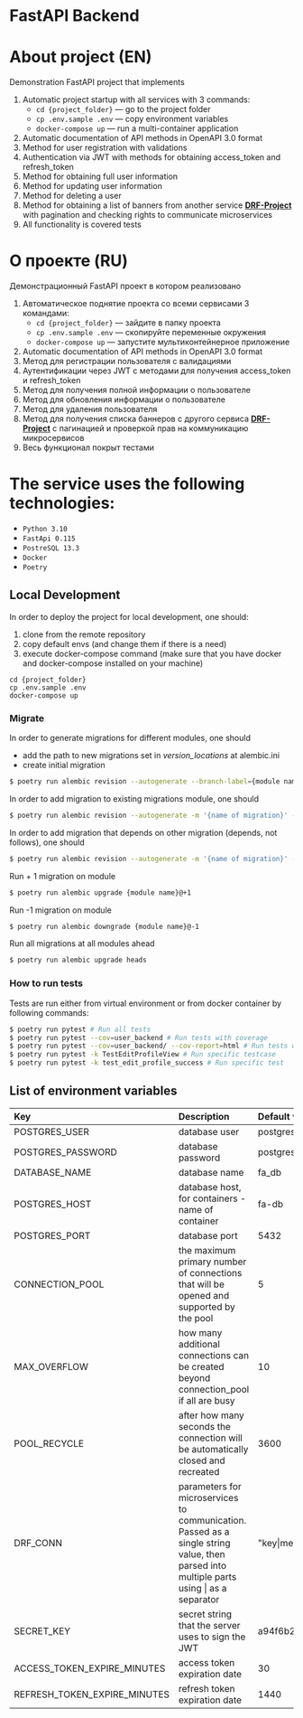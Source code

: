 # FastAPI Backend

# About project (EN)
Demonstration FastAPI project that implements
1. Automatic project startup with all services with 3 commands:
   - `cd {project_folder}` — go to the project folder
   - `cp .env.sample .env` — copy environment variables
   - `docker-compose up` — run a multi-container application
2. Automatic documentation of API methods in OpenAPI 3.0 format
3. Method for user registration with validations
4. Authentication via JWT with methods for obtaining access_token and refresh_token
5. Method for obtaining full user information
5. Method for updating user information
6. Method for deleting a user
7. Method for obtaining a list of banners from another service **[DRF-Project](https://github.com/Zeroitman/DRF)** with pagination and checking rights to communicate microservices
8. All functionality is covered tests

# О проекте (RU)
Демонстрационный FastAPI проект в котором реализовано 
1. Автоматическое поднятие проекта со всеми сервисами 3 командами:
   - `cd {project_folder}` — зайдите в папку проекта
   - `cp .env.sample .env` — скопируйте переменные окружения
   - `docker-compose up` — запустите мультиконтейнерное приложение
2. Automatic documentation of API methods in OpenAPI 3.0 format
3. Метод для регистрации пользователя с валидациями
4. Аутентификации через JWT с методами для получения access_token и refresh_token
5. Метод для получения полной информации о пользователе
6. Метод для обновления информации о пользователе
7. Метод для удаления пользователя
8. Метод для получения списка баннеров с другого сервиса **[DRF-Project](https://github.com/Zeroitman/DRF)** с пагинацией и проверкой прав на коммуникацию микросервисов
9. Весь функционал покрыт тестами

# The service uses the following technologies:

- `Python 3.10`
- `FastApi 0.115`
- `PostreSQL 13.3`
- `Docker`
- `Poetry`

## Local Development

In order to deploy the project for local development, one should:
 1. clone from the remote repository 
 2. copy default envs (and change them if there is a need)
 3. execute docker-compose command (make sure that you have docker and docker-compose installed on your machine)
```
cd {project_folder}
cp .env.sample .env
docker-compose up
```

### Migrate 
In order to generate migrations for different modules, one should
- add the path to new migrations set in *version_locations* at alembic.ini
- create initial migration
```bash
$ poetry run alembic revision --autogenerate --branch-label={module name} --version-path={path_to_module_migrations} --head=base -m 'initial'
```
In order to add migration to existing migrations module, one should
```bash
$ poetry run alembic revision --autogenerate -m '{name of migration}' --head={module name}@head
```
In order to add migration that depends on other migration (depends, not follows), one should
```bash
$ poetry run alembic revision --autogenerate -m '{name of migration}' --head={module name}@head --depends-on={migration ID or other module name}
```
Run + 1 migration on module
```bash
$ poetry run alembic upgrade {module name}@+1
```
Run -1 migration on module  
```bash
$ poetry run alembic downgrade {module name}@-1
```
Run all migrations at all modules ahead
```bash
$ poetry run alembic upgrade heads
```

### How to run tests
Tests are run either from virtual environment or from docker container by following commands:
```bash
$ poetry run pytest # Run all tests
$ poetry run pytest --cov=user_backend # Run tests with coverage
$ poetry run pytest --cov=user_backend/ --cov-report=html # Run tests wtith coverage into local html file
$ poetry run pytest -k TestEditProfileView # Run specific testcase
$ poetry run pytest -k test_edit_profile_success # Run specific test
```


## List of environment variables
| Key                          | Description                                                                                                                                  | Default value               |
|:-----------------------------|:---------------------------------------------------------------------------------------------------------------------------------------------|:----------------------------|
| POSTGRES_USER                | database user                                                                                                                                | postgres                    |
| POSTGRES_PASSWORD            | database password                                                                                                                            | postgres                    |
| DATABASE_NAME                | database name                                                                                                                                | fa_db                       |
| POSTGRES_HOST                | database host, for containers - name of container                                                                                            | fa-db                       |
| POSTGRES_PORT                | database port                                                                                                                                | 5432                        |
| CONNECTION_POOL              | the maximum primary number of connections that will be opened and supported by the pool                                                      | 5                           |
| MAX_OVERFLOW                 | how many additional connections can be created beyond connection_pool if all are busy                                                        | 10                          |
| POOL_RECYCLE                 | after how many seconds the connection will be automatically closed and recreated                                                             | 3600                        |
| DRF_CONN                     | parameters for microservices to communication. Passed as a single string value, then parsed into multiple parts using &#124; as a separator  | "key&#124;message&#124;url" |
| SECRET_KEY                   | secret string that the server uses to sign the JWT                                                                                           | a94f6b2d7e183c5a9c12e847d9  |
| ACCESS_TOKEN_EXPIRE_MINUTES  | access token expiration date                                                                                                                 | 30                          |
| REFRESH_TOKEN_EXPIRE_MINUTES | refresh token expiration date                                                                                                                | 1440                        |
 
